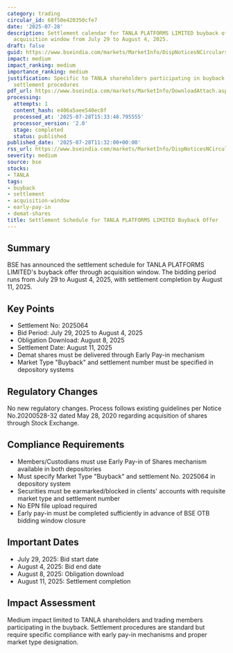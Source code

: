 ```yaml
---
category: trading
circular_id: 68f50e420350cfe7
date: '2025-07-28'
description: Settlement calendar for TANLA PLATFORMS LIMITED buyback offer through
  acquisition window from July 29 to August 4, 2025.
draft: false
guid: https://www.bseindia.com/markets/MarketInfo/DispNoticesNCirculars.aspx?Noticeid={0BDDEF5F-2451-40B4-B926-2A38D6E01C88}&noticeno=20250728-27&dt=07/28/2025&icount=27&totcount=66&flag=0
impact: medium
impact_ranking: medium
importance_ranking: medium
justification: Specific to TANLA shareholders participating in buyback with defined
  settlement procedures
pdf_url: https://www.bseindia.com/markets/MarketInfo/DownloadAttach.aspx?id=20250728-27&attachedId=
processing:
  attempts: 1
  content_hash: e406a5aee540ec8f
  processed_at: '2025-07-28T15:33:48.795555'
  processor_version: '2.0'
  stage: completed
  status: published
published_date: '2025-07-28T11:32:00+00:00'
rss_url: https://www.bseindia.com/markets/MarketInfo/DispNoticesNCirculars.aspx?Noticeid={0BDDEF5F-2451-40B4-B926-2A38D6E01C88}&noticeno=20250728-27&dt=07/28/2025&icount=27&totcount=66&flag=0
severity: medium
source: bse
stocks:
- TANLA
tags:
- buyback
- settlement
- acquisition-window
- early-pay-in
- demat-shares
title: Settlement Schedule for TANLA PLATFORMS LIMITED Buyback Offer
---
```


## Summary

BSE has announced the settlement schedule for TANLA PLATFORMS LIMITED's buyback offer through acquisition window. The bidding period runs from July 29 to August 4, 2025, with settlement completion by August 11, 2025.

## Key Points

- Settlement No: 2025064
- Bid Period: July 29, 2025 to August 4, 2025
- Obligation Download: August 8, 2025
- Settlement Date: August 11, 2025
- Demat shares must be delivered through Early Pay-in mechanism
- Market Type "Buyback" and settlement number must be specified in depository systems

## Regulatory Changes

No new regulatory changes. Process follows existing guidelines per Notice No.20200528-32 dated May 28, 2020 regarding acquisition of shares through Stock Exchange.

## Compliance Requirements

- Members/Custodians must use Early Pay-in of Shares mechanism available in both depositories
- Must specify Market Type "Buyback" and settlement No. 2025064 in depository system
- Securities must be earmarked/blocked in clients' accounts with requisite market type and settlement number
- No EPN file upload required
- Early pay-in must be completed sufficiently in advance of BSE OTB bidding window closure

## Important Dates

- July 29, 2025: Bid start date
- August 4, 2025: Bid end date
- August 8, 2025: Obligation download
- August 11, 2025: Settlement completion

## Impact Assessment

Medium impact limited to TANLA shareholders and trading members participating in the buyback. Settlement procedures are standard but require specific compliance with early pay-in mechanisms and proper market type designation.